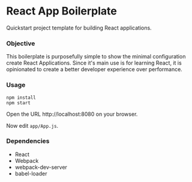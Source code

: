 React App Boilerplate
=====================

Quickstart project template for building React applications.

### Objective

This boilerplate is purposefully simple to show the minimal configuration create React Applications. Since it's main use is for learning React, it is opinionated to create a better developer experience over performance.

### Usage

```
npm install
npm start
```

Open the URL http://localhost:8080 on your browser.

Now edit `app/App.js`.  

### Dependencies

* React
* Webpack
* webpack-dev-server
* babel-loader
